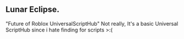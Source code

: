 ## Lunar Eclipse.
"Future of Roblox UniversalScriptHub" Not really, It's a basic Universal ScriptHub since i hate finding for scripts >:(
